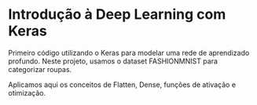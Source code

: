 # Introdução à Deep Learning com Keras

Primeiro código utilizando o Keras para modelar uma rede de aprendizado profundo.
Neste projeto, usamos o dataset FASHIONMNIST para categorizar roupas.

Aplicamos aqui os conceitos de Flatten, Dense, funções de ativação e otimização.
